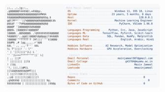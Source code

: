 <picture>
  <source srcset="https://raw.githubusercontent.com/mmazinjameel/mmazinjameel/main/dark_mode.svg?v=1743876718" media="(prefers-color-scheme: dark)">
  <img src="https://raw.githubusercontent.com/mmazinjameel/mmazinjameel/main/light_mode.svg?v=1743876718">
</picture>
